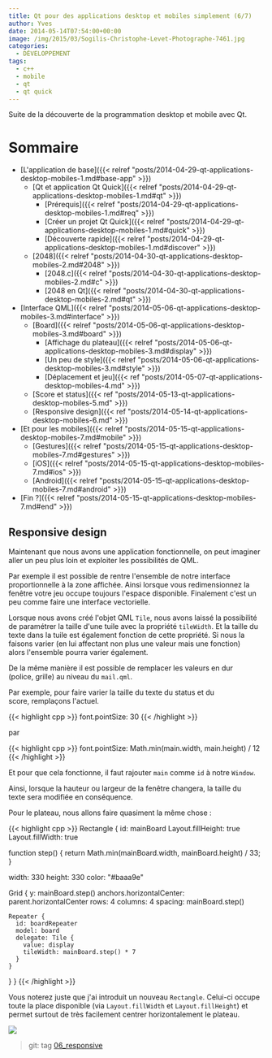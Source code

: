 ```yaml
---
title: Qt pour des applications desktop et mobiles simplement (6/7)
author: Yves
date: 2014-05-14T07:54:00+00:00
image: /img/2015/03/Sogilis-Christophe-Levet-Photographe-7461.jpg
categories:
  - DÉVELOPPEMENT
tags:
  - c++
  - mobile
  - qt
  - qt quick
---
```


Suite de la découverte de la programmation desktop et mobile avec Qt.

# Sommaire

- [L'application de base]({{< relref "posts/2014-04-29-qt-applications-desktop-mobiles-1.md#base-app" >}})
  - [Qt et application Qt Quick]({{< relref "posts/2014-04-29-qt-applications-desktop-mobiles-1.md#qt" >}})
    - [Prérequis]({{< relref "posts/2014-04-29-qt-applications-desktop-mobiles-1.md#req" >}})
    - [Créer un projet Qt Quick]({{< relref "posts/2014-04-29-qt-applications-desktop-mobiles-1.md#quick" >}})
    - [Découverte rapide]({{< relref "posts/2014-04-29-qt-applications-desktop-mobiles-1.md#discover" >}})
  - [2048]({{< relref "posts/2014-04-30-qt-applications-desktop-mobiles-2.md#2048" >}})
    - [2048.c]({{< relref "posts/2014-04-30-qt-applications-desktop-mobiles-2.md#c" >}})
    - [2048 en Qt]({{< relref "posts/2014-04-30-qt-applications-desktop-mobiles-2.md#qt" >}})
- [Interface QML]({{< relref "posts/2014-05-06-qt-applications-desktop-mobiles-3.md#interface" >}})
  - [Board]({{< relref "posts/2014-05-06-qt-applications-desktop-mobiles-3.md#board" >}})
    - [Affichage du plateau]({{< relref "posts/2014-05-06-qt-applications-desktop-mobiles-3.md#display" >}})
    - [Un peu de style]({{< relref "posts/2014-05-06-qt-applications-desktop-mobiles-3.md#style" >}})
    - [Déplacement et jeu]({{< ref "posts/2014-05-07-qt-applications-desktop-mobiles-4.md" >}})
  - [Score et status]({{< ref "posts/2014-05-13-qt-applications-desktop-mobiles-5.md" >}})
  - [Responsive design]({{< ref "posts/2014-05-14-qt-applications-desktop-mobiles-6.md" >}})
- [Et pour les mobiles]({{< relref "posts/2014-05-15-qt-applications-desktop-mobiles-7.md#mobile" >}})
  - [Gestures]({{< relref "posts/2014-05-15-qt-applications-desktop-mobiles-7.md#gestures" >}})
  - [iOS]({{< relref "posts/2014-05-15-qt-applications-desktop-mobiles-7.md#ios" >}})
  - [Android]({{< relref "posts/2014-05-15-qt-applications-desktop-mobiles-7.md#android" >}})
- [Fin ?]({{< relref "posts/2014-05-15-qt-applications-desktop-mobiles-7.md#end" >}})

## Responsive design

Maintenant que nous avons une application fonctionnelle, on peut imaginer aller un peu plus loin et exploiter les possibilités de QML.

Par exemple il est possible de rentre l'ensemble de notre interface proportionnelle à la zone affichée. Ainsi lorsque vous redimensionnez la fenêtre votre jeu occupe toujours l'espace disponible. Finalement c'est un peu comme faire une interface vectorielle.

Lorsque nous avons créé l'objet QML `Tile`, nous avons laissé la possibilité de paramétrer la taille d'une tuile avec la propriété `tileWidth`. Et la taille du texte dans la tuile est également fonction de cette propriété. Si nous la faisons varier (en lui affectant non plus une valeur mais une fonction) alors l'ensemble pourra varier également.

De la même manière il est possible de remplacer les valeurs en dur (police, grille) au niveau du `mail.qml`.

Par exemple, pour faire varier la taille du texte du status et du score, remplaçons l'actuel.

{{< highlight cpp >}}
font.pointSize: 30
{{< /highlight >}}

par

{{< highlight cpp >}}
font.pointSize: Math.min(main.width, main.height) / 12
{{< /highlight >}}

Et pour que cela fonctionne, il faut rajouter `main` comme `id` à notre `Window`.

Ainsi, lorsque la hauteur ou largeur de la fenêtre changera, la taille du texte sera modifiée en conséquence.

Pour le plateau, nous allons faire quasiment la même chose :

{{< highlight cpp >}}
Rectangle {
  id: mainBoard
  Layout.fillHeight: true
  Layout.fillWidth: true

  function step() {
    return Math.min(mainBoard.width, mainBoard.height) / 33;
  }

  width: 330
  height: 330
  color: "#baaa9e"

  Grid {
    y: mainBoard.step()
    anchors.horizontalCenter: parent.horizontalCenter
    rows: 4
    columns: 4
    spacing: mainBoard.step()

    Repeater {
      id: boardRepeater
      model: board
      delegate: Tile {
        value: display
        tileWidth: mainBoard.step() * 7
      }
    }
  }
}
{{< /highlight >}}

Vous noterez juste que j'ai introduit un nouveau `Rectangle`. Celui-ci occupe toute la place disponible (via `Layout.fillWidth` et `Layout.fillHeight`) et permet surtout de très facilement centrer horizontalement le plateau.

![](/img/tumblr/tumblr_inline_n48gcutXVJ1sv6muh.png)

> git: tag [06_responsive](https://github.com/sogilis/qt2048/tree/06_responsive)
